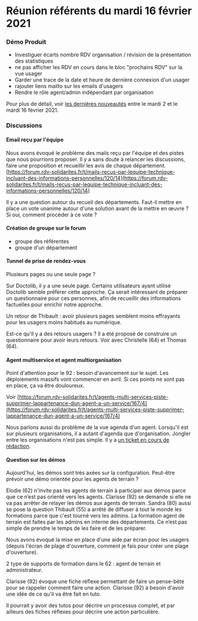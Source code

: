 # Réunion référents du mardi 16 février 2021

### Démo Produit

* Investiguer écarts nombre RDV organisation / révision de la présentation des statistiques
* ne pas afficher les RDV en cours dans le bloc "prochains RDV" sur la vue usager
* Garder une trace de la date et heure de dernière connexion d'un usager
* rajouter liens mailto sur les emails d'usagers
* Rendre le rôle agent/admin indépendant par organisation

Pour plus de détail, voir [les dernières nouveautés](https://doc.rdv-solidarites.fr/dernieres-nouveautes) entre le mardi 2 et le mardi 16 février 2021.

### Discussions

#### Email reçu par l'équipe

Nous avons évoqué le problème des mails reçu par l'équipe et des pistes que nous pourrions proposer. Il y a sans doute à relancer les discussions, faire une proposition et recueillir les avis de chaque département. [https://forum.rdv-solidarites.fr/t/mails-recus-par-lequipe-technique-incluant-des-informations-personnelles/120/14](https://forum.rdv-solidarites.fr/t/mails-recus-par-lequipe-technique-incluant-des-informations-personnelles/120/14)

Il y a une question autour du recueil des départements. Faut-il mettre en place un vote unanime autour d'une solution avant de la mettre en œuvre ? Si oui, comment procéder à ce vote ?

#### Création de groupe sur le forum

* groupe des référentes
* groupe d'un département

#### Tunnel de prise de rendez-vous

Plusieurs pages ou une seule page ?

Sur Doctolib, il y a une seule page. Certains utilisateurs ayant utilisé Doctolib semble préférer cette approche. Ça serait intéressant de préparer un questionnaire pour ces personnes, afin de recueillir des informations factuelles pour enrichir notre approche.

Un retour de Thibault : avoir plusieurs pages semblent moins effrayants pour les usagers moins habitués au numérique.

Est-ce qu'il y a des retours usagers ? Il a été proposé de construire un questionnaire pour avoir leurs retours. Voir avec Christelle (64) et Thomas (64).

#### Agent multiservice et agent multiorganisation

Point d'attention pour le 92 : besoin d'avancement sur le sujet. Les déploiements massifs vont commencer en avril. Si ces points ne sont pas en place, ça va être douloureux.

Voir [https://forum.rdv-solidarites.fr/t/agents-multi-services-piste-supprimer-lappartenance-dun-agent-a-un-service/167/4](https://forum.rdv-solidarites.fr/t/agents-multi-services-piste-supprimer-lappartenance-dun-agent-a-un-service/167/4)

Nous parlons aussi du problème de la vue agenda d'un agent. Lorsqu'il est sur plusieurs organisations, il a autant d'agenda que d'organisation. Jongler entre les organisations n'est pas simple. Il y a [un ticket en cours de rédaction](https://github.com/betagouv/rdv-solidarites.fr/issues/1185).

#### Question sur les démos

Aujourd'hui, les démos sont très axées sur la configuration. Peut-être prévoir une démo orientée pour les agents de terrain ?

Elodie (62) n'invite pas les agents de terrain à participer aux démos parce que ce n’est pas orienté vers les agents. Clarisse (92) se demande si elle ne va pas arrêter de relayer les démos aux agents de terrain. Sandra (80) aussi se pose la question Thibault (55) a arrêté de diffuser à tout le monde les formations parce que c'est tourné vers les admins. La formation agent de terrain est faites par les admins en interne des départements. Ce n’est pas simple de prendre le temps de les faire et de les préparer.

Nous avons évoqué la mise en place d'une aide par écran pour les usagers (depuis l'écran de plage d'ouverture, comment je fais pour créer une plage d'ouverture).

2 type de supports de formation dans le 62 : agent de terrain et administrateur.

Clarisse (92) évoque une fiche réflexe permettant de faire un pense-bête pour se rappeler comment faire une action. Clarisse (92) à besoin d'avoir une idée de ce qu'il va être fait en tuto.

Il pourrait y avoir des tutos pour décrire un processus complet, et par ailleurs des fiches réflexes pour décrire une action particulière.
